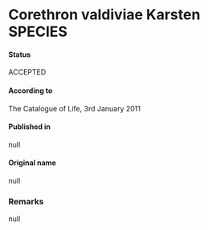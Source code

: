 Corethron valdiviae Karsten SPECIES
=======

#### Status
ACCEPTED

#### According to
The Catalogue of Life, 3rd January 2011

#### Published in
null

#### Original name
null

### Remarks
null